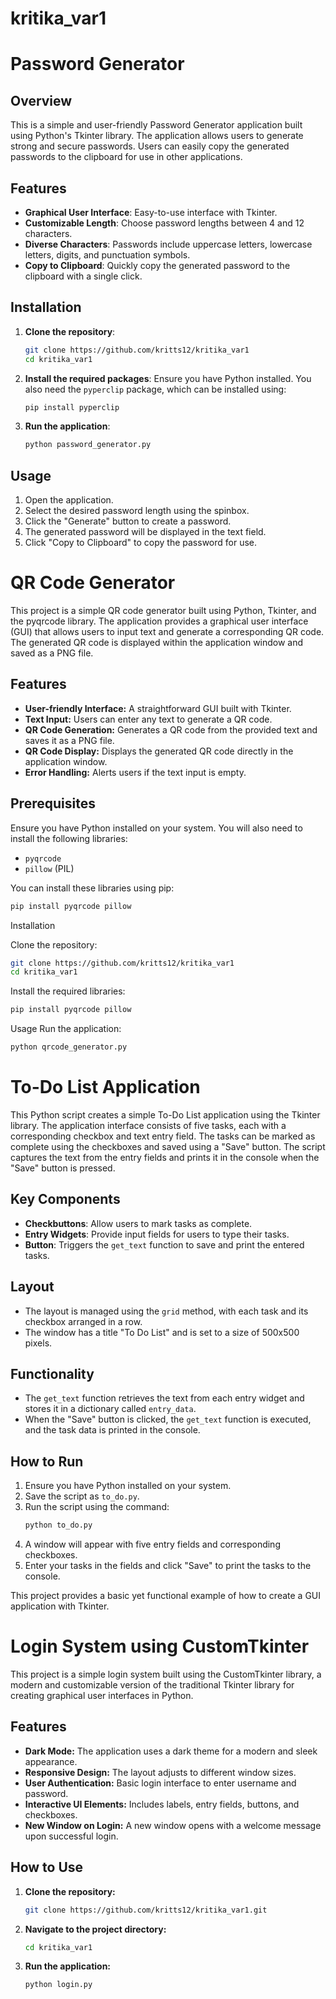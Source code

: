 # kritika_var1

# Password Generator

## Overview

This is a simple and user-friendly Password Generator application built using Python's Tkinter library. The application allows users to generate strong and secure passwords. Users can easily copy the generated passwords to the clipboard for use in other applications.

## Features

- **Graphical User Interface**: Easy-to-use interface with Tkinter.
- **Customizable Length**: Choose password lengths between 4 and 12 characters.
- **Diverse Characters**: Passwords include uppercase letters, lowercase letters, digits, and punctuation symbols.
- **Copy to Clipboard**: Quickly copy the generated password to the clipboard with a single click.

## Installation

1. **Clone the repository**:
    ```bash
    git clone https://github.com/kritts12/kritika_var1
    cd kritika_var1
    ```

2. **Install the required packages**:
    Ensure you have Python installed. You also need the `pyperclip` package, which can be installed using:
    ```bash
    pip install pyperclip
    ```

3. **Run the application**:
    ```bash
    python password_generator.py
    ```

## Usage

1. Open the application.
2. Select the desired password length using the spinbox.
3. Click the "Generate" button to create a password.
4. The generated password will be displayed in the text field.
5. Click "Copy to Clipboard" to copy the password for use.



# QR Code Generator

This project is a simple QR code generator built using Python, Tkinter, and the pyqrcode library. The application provides a graphical user interface (GUI) that allows users to input text and generate a corresponding QR code. The generated QR code is displayed within the application window and saved as a PNG file.

## Features

- **User-friendly Interface:** A straightforward GUI built with Tkinter.
- **Text Input:** Users can enter any text to generate a QR code.
- **QR Code Generation:** Generates a QR code from the provided text and saves it as a PNG file.
- **QR Code Display:** Displays the generated QR code directly in the application window.
- **Error Handling:** Alerts users if the text input is empty.

## Prerequisites

Ensure you have Python installed on your system. You will also need to install the following libraries:
- `pyqrcode`
- `pillow` (PIL)

You can install these libraries using pip:
```sh
pip install pyqrcode pillow
```

Installation

Clone the repository:
```bash
git clone https://github.com/kritts12/kritika_var1
cd kritika_var1
```

Install the required libraries:
```bash
pip install pyqrcode pillow
```

Usage
Run the application:
```bash
python qrcode_generator.py
```

# To-Do List Application

This Python script creates a simple To-Do List application using the Tkinter library. The application interface consists of five tasks, each with a corresponding checkbox and text entry field. The tasks can be marked as complete using the checkboxes and saved using a "Save" button. The script captures the text from the entry fields and prints it in the console when the "Save" button is pressed.

## Key Components
- **Checkbuttons**: Allow users to mark tasks as complete.
- **Entry Widgets**: Provide input fields for users to type their tasks.
- **Button**: Triggers the `get_text` function to save and print the entered tasks.

## Layout
- The layout is managed using the `grid` method, with each task and its checkbox arranged in a row.
- The window has a title "To Do List" and is set to a size of 500x500 pixels.

## Functionality
- The `get_text` function retrieves the text from each entry widget and stores it in a dictionary called `entry_data`.
- When the "Save" button is clicked, the `get_text` function is executed, and the task data is printed in the console.

## How to Run
1. Ensure you have Python installed on your system.
2. Save the script as `to_do.py`.
3. Run the script using the command:
    ```bash
    python to_do.py
    ```
4. A window will appear with five entry fields and corresponding checkboxes.
5. Enter your tasks in the fields and click "Save" to print the tasks to the console.

This project provides a basic yet functional example of how to create a GUI application with Tkinter.



# Login System using CustomTkinter

This project is a simple login system built using the CustomTkinter library, a modern and customizable version of the traditional Tkinter library for creating graphical user interfaces in Python.

## Features
- **Dark Mode:** The application uses a dark theme for a modern and sleek appearance.
- **Responsive Design:** The layout adjusts to different window sizes.
- **User Authentication:** Basic login interface to enter username and password.
- **Interactive UI Elements:** Includes labels, entry fields, buttons, and checkboxes.
- **New Window on Login:** A new window opens with a welcome message upon successful login.

## How to Use
1. **Clone the repository:**
   ```sh
   git clone https://github.com/kritts12/kritika_var1.git
   ```
2. **Navigate to the project directory:**
    ```sh
    cd kritika_var1
    ```
3. **Run the application:**
    ```sh
    python login.py
    ```
